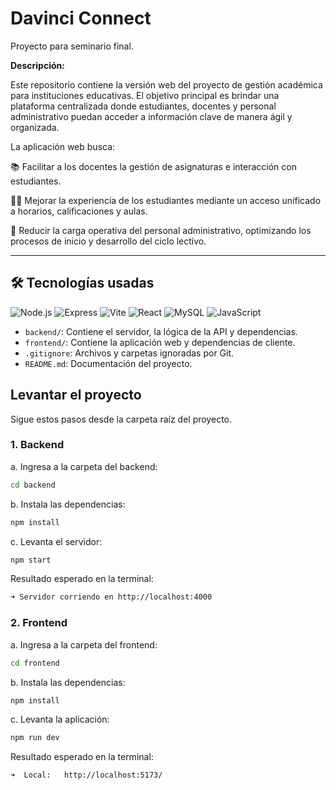 # Davinci Connect
Proyecto para seminario final.

**Descripción:**  

Este repositorio contiene la versión web del proyecto de gestión académica para instituciones educativas.
El objetivo principal es brindar una plataforma centralizada donde estudiantes, docentes y personal administrativo puedan acceder a información clave de manera ágil y organizada.

La aplicación web busca:

📚 Facilitar a los docentes la gestión de asignaturas e interacción con estudiantes.

👩‍🎓 Mejorar la experiencia de los estudiantes mediante un acceso unificado a horarios, calificaciones y aulas.

🏢 Reducir la carga operativa del personal administrativo, optimizando los procesos de inicio y desarrollo del ciclo lectivo.

---

## 🛠 Tecnologías usadas

![Node.js](https://img.shields.io/badge/Node.js-339933?style=flat&logo=node.js&logoColor=white)
![Express](https://img.shields.io/badge/Express-000000?style=flat&logo=express&logoColor=white)
![Vite](https://img.shields.io/badge/Vite-646CFF?style=flat&logo=vite&logoColor=white)
![React](https://img.shields.io/badge/React-61DAFB?style=flat&logo=react&logoColor=black)
![MySQL](https://img.shields.io/badge/MySQL-4479A1?style=flat&logo=mysql&logoColor=white)
![JavaScript](https://img.shields.io/badge/JavaScript-F7DF1E?style=flat&logo=javascript&logoColor=black)


- `backend/`: Contiene el servidor, la lógica de la API y dependencias.  
- `frontend/`: Contiene la aplicación web y dependencias de cliente.  
- `.gitignore`: Archivos y carpetas ignoradas por Git.  
- `README.md`: Documentación del proyecto. 

## Levantar el proyecto

Sigue estos pasos desde la carpeta raíz del proyecto.

### 1. Backend

a. Ingresa a la carpeta del backend:

```bash
cd backend
``` 

b. Instala las dependencias:
```bash
npm install
``` 
c. Levanta el servidor:
```bash
npm start
``` 
Resultado esperado en la terminal:
```bash
➜ Servidor corriendo en http://localhost:4000
``` 

### 2. Frontend

a. Ingresa a la carpeta del frontend:
```bash
cd frontend
``` 

b. Instala las dependencias:
```bash
npm install
``` 

c. Levanta la aplicación:
```bash
npm run dev
``` 
Resultado esperado en la terminal:
```bash
➜  Local:   http://localhost:5173/
``` 